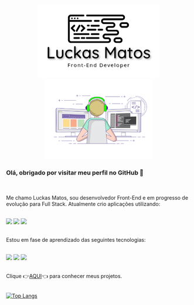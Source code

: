 <p align="center">
<img src="https://github.com/luckasmatos/luckasmatos/blob/7d9741dd74c49948f40a83c3a7c7329099320732/Luckas-Matos-Logo.png" height=200px">
<img src="https://github.com/luckasmatos/luckasmatos/blob/1e8ec91303f3fe8a8b3cabb84e2f229cbb121e65/GIF-developer.gif" height="220px">
</p>

<h3>Olá, obrigado por visitar meu perfil no GitHub 👋</h3>
<br>
<br>
Me chamo Luckas Matos, sou desenvolvedor Front-End e em progresso de evolução para Full Stack. Atualmente crio aplicações utilizando:
<br>
<br>
<p>
<img src="https://img.shields.io/badge/HTML5-E34F26?style=for-the-badge&logo=html5&logoColor=white">
<img src="https://img.shields.io/badge/CSS-239120?&style=for-the-badge&logo=css3&logoColor=white">
<img src="https://img.shields.io/badge/JavaScript-323330?style=for-the-badge&logo=javascript&logoColor=F7DF1E">
</p>
<br>
Estou em fase de aprendizado das seguintes tecnologias:
<br>
<br>
<p>
<img src="https://img.shields.io/badge/Node.js-43853D?style=for-the-badge&logo=node.js&logoColor=white">
<img src="https://img.shields.io/badge/React-20232A?style=for-the-badge&logo=react&logoColor=61DAFB">
<img src="https://img.shields.io/badge/React_Native-20232A?style=for-the-badge&logo=react&logoColor=61DAFB">
</p>
<br>
Clique 👉<a href="https://github.com/luckasmatos?tab=repositories" target="_blank">AQUI</a>👈 para conhecer meus projetos.
<br>
<br>

[![Top Langs](https://github-readme-stats.vercel.app/api/top-langs/?username=luckasmatos&layout=compact)](https://github.com/luckasmatos/github-readme-stats)







